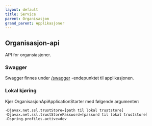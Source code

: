 ```yaml
---
layout: default
title: Service
parent: Organisasjon
grand_parent: Applikasjoner
---
```


## Organisasjon-api
API for organsiasjoner.

### Swagger
Swagger finnes under [/swagger](https://testnorge-organisasjon-api.nais.preprod.local/swagger) -endepunktet til applikasjonen.

### Lokal kjøring
Kjør OrganisasjonApiApplicationStarter med følgende argumenter:
```
-Djavax.net.ssl.trustStore=[path til lokal truststore]
-Djavax.net.ssl.trustStorePassword=[passord til lokal truststore]
-Dspring.profiles.active=dev
```
